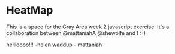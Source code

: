 # HeatMap

This is a space for the Gray Area week 2 javascript exercise! It's a collaboration between @mattaniahA @shewolfe and I :-)


hellloooo!!! -helen
waddup - mattaniah
